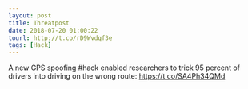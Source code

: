 ```yaml
---
layout: post
title: Threatpost
date: 2018-07-20 01:00:22
tourl: http://t.co/rD9Wvdqf3e
tags: [Hack]
---
```

A new GPS spoofing #hack enabled researchers to trick 95 percent of drivers into driving on the wrong route:  https://t.co/SA4Ph34QMd